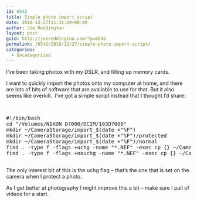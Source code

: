 ```yaml
---
id: 6542
title: Simple photo import script
date: 2018-12-27T11:31:29+00:00
author: Joe Reddington
layout: post
guid: http://joereddington.com/?p=6542
permalink: /6542/2018/12/27/simple-photo-import-script/
categories:
  - Uncategorized
---
```

I&#8217;ve been taking photos with my DSLR, and filling up memory cards.

I want to quickly import the photos onto my computer at home, and there are lots of bits of software that are available to use for that. But it also seems like overkill.  I&#8217;ve got a simple script instead that I thought I&#8217;d share:

&nbsp;

<pre>#!/bin/bash
cd "/Volumes/NIKON D7000/DCIM/103D7000"
mkdir ~/CameraStorage/import_$(date +"%F")
mkdir ~/CameraStorage/import_$(date +"%F")/protected
mkdir ~/CameraStorage/import_$(date +"%F")/normal
find . -type f -flags +uchg -name "*.NEF" -exec cp {} ~/CameraStorage/import_$(date +"%F")/protected \; 
find . -type f -flags +nouchg -name "*.NEF" -exec cp {} ~/CameraStorage/import_$(date +"%F")/normal \;

</pre>

The only interest bit of this is the uchg flag &#8211; that&#8217;s the one that is set on the camera when I protect a photo.

As I get better at photography I might improve this a bit &#8211; make sure I pull of videos for a start.